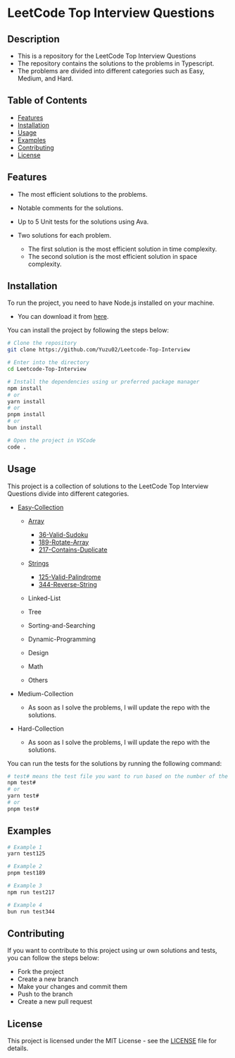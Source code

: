 # LeetCode Top Interview Questions

## Description

- This is a repository for the LeetCode Top Interview Questions
- The repository contains the solutions to the problems in Typescript.
- The problems are divided into different categories such as Easy, Medium, and Hard.

## Table of Contents

- [Features](#features)
- [Installation](#installation)
- [Usage](#usage)
- [Examples](#examples)
- [Contributing](#contributing)
- [License](#license)

## Features

- The most efficient solutions to the problems.
- Notable comments for the solutions.
- Up to 5 Unit tests for the solutions using Ava.
- Two solutions for each problem.

  - The first solution is the most efficient solution in time complexity.
  - The second solution is the most efficient solution in space complexity.


## Installation

To run the project, you need to have Node.js installed on your machine.

- You can download it from [here](https://nodejs.org/).

You can install the project by following the steps below:

```bash
# Clone the repository
git clone https://github.com/Yuzu02/Leetcode-Top-Interview

# Enter into the directory
cd Leetcode-Top-Interview

# Install the dependencies using ur preferred package manager
npm install
# or
yarn install
# or
pnpm install
# or
bun install

# Open the project in VSCode
code .
```

## Usage

This project is a collection of solutions to the LeetCode Top Interview Questions divide into different categories.

- [Easy-Collection](Easy-Collection) 

  - [Array](Easy-Collection/Array)
    
    - [36-Valid-Sudoku](Easy-Collection/Array/36-Valid-Sudoku/Solution/Valid-Sudoku.md)
    - [189-Rotate-Array](Easy-Collection/Array/189-Rotate-Array/Solution/Rotate-Array.md)
    - [217-Contains-Duplicate](Easy-Collection/Array/217-Contains-Duplicate/Solution/Contains-Duplicate.md)
      
  - [Strings](Easy-Collection/Strings)
    
    - [125-Valid-Palindrome](Easy-Collection/Strings/125-Valid-Palindrome/Solution/Valid-Palindrome.md)
    - [344-Reverse-String](Easy-Collection/Strings/344-Reverse-String/Solution/Reverse-String.md)
  
  - Linked-List
  - Tree
  - Sorting-and-Searching
  - Dynamic-Programming
  - Design
  - Math
  - Others

- Medium-Collection

  - As soon as I solve the problems, I will update the repo with the solutions.

- Hard-Collection

  - As soon as I solve the problems, I will update the repo with the solutions.

You can run the tests for the solutions by running the following command:

```bash
# test# means the test file you want to run based on the number of the problem, e.g. test1, test2, test3, etc.
npm test#
# or
yarn test#
# or
pnpm test#
```

## Examples

```bash
# Example 1
yarn test125

# Example 2
pnpm test189

# Example 3
npm run test217

# Example 4
bun run test344
```


## Contributing

If you want to contribute to this project using ur own solutions and tests, you can follow the steps below:

- Fork the project
- Create a new branch
- Make your changes and commit them
- Push to the branch
- Create a new pull request

## License

This project is licensed under the MIT License - see the [LICENSE](LICENSE) file for details.
